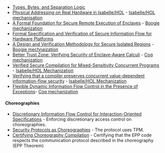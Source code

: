 - [Types, Bytes, and Separation Logic](https://trustworthy.systems/publications/nicta_full_text/134.pdf)
- [Physical Addressing on Real Hardware in Isabelle/HOL](https://people.inf.ethz.ch/troscoe/pubs/achermann_itp_2018.pdf) - [Isabelle/HOL mechanisation](https://github.com/BarrelfishOS/Isabelle-hardware-models)
- [A Formal Foundation for Secure Remote Execution of Enclaves](https://eprint.iacr.org/2017/565.pdf) - [Boogie mechanization](https://github.com/0tcb/TAP)
- [Formal Specification and Verification of Secure Information Flow for Hardware Platforms](https://www2.eecs.berkeley.edu/Pubs/TechRpts/2023/EECS-2023-224.pdf)
- [A Design and Verification Methodology for Secure Isolated Regions](https://www.microsoft.com/en-us/research/wp-content/uploads/2016/06/A-Design-and-Verification-Methology-for-Secure-Isolated-Regions.pdf) - [Boogie mechnaization](https://slashconfidential.github.io/)
- [Better Trust Zone: Verifying Security of Enclave-Aware Calculi](https://read.seas.harvard.edu/~kohler/class/cs260r-17/projects/better-trust-zone.pdf) - [Coq mechanization](https://github.com/aaronbembenek/verified-auto-enclave)
- [Verified Secure Compilation for Mixed-Sensitivity Concurrent Programs](http://www.arxiv.org/pdf/2010.14032) - [Isabelle/HOL Mechanization](https://covern.org/jfpsc.html)
- [Verifying that a compiler preserves concurrent value-dependent information-flow security](https://arxiv.org/pdf/1907.00713) - [Isabelle/HOL Mechanization](https://covern.org/itp19.html)
- [Flexible Dynamic Information Flow Control in the Presence of Exceptions](https://arxiv.org/pdf/1207.1457)- [Coq mechanization](https://github.com/deian/lio-semantics/blob/master/lio_proofs.v)


#### Choreographies

- [Discretionary Information Flow Control for Interaction-Oriented Specifications](https://backend.orbit.dtu.dk/ws/portalfiles/portal/119987994/Discretionary_Information_Flow_Control_for_Interaction_Oriented_Specifications.pdf) - Enforcing discretionary access control on choreographies.
- [Security Protocols as Choreographies](https://backend.orbit.dtu.dk/ws/portalfiles/portal/265046987/Bruni2021_Chapter_SecurityProtocolsAsChoreograph.pdf) - The protocol uses TPM.
- [Certifying Choreography Compilation](https://arxiv.org/pdf/2102.10698) - Certifying that the EPP code respects the communication protocol described in the choreography (EPP Theorem)
